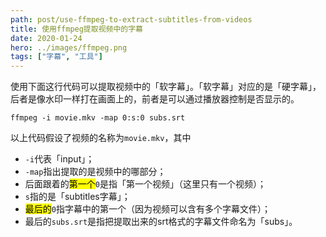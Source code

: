 ```yaml
---
path: post/use-ffmpeg-to-extract-subtitles-from-videos
title: 使用ffmpeg提取视频中的字幕
date: 2020-01-24
hero: ../images/ffmpeg.png
tags: ["字幕", "工具"]
---
```


使用下面这行代码可以提取视频中的「软字幕」。「软字幕」对应的是「硬字幕」，后者是像水印一样打在画面上的，前者是可以通过播放器控制是否显示的。

```
ffmpeg -i movie.mkv -map 0:s:0 subs.srt
```

以上代码假设了视频的名称为<code>movie.mkv</code>，其中
- <code>-i</code>代表「input」；
- <code>-map</code>指出提取的是视频中的哪部分；
- 后面跟着的<mark>第一个</mark><code>0</code>是指「第一个视频」（这里只有一个视频）；
- <code>s</code>指的是「subtitles字幕」；
- <mark>最后的</mark><code>0</code>指字幕中的第一个（因为视频可以含有多个字幕文件）；
- 最后的<code>subs.srt</code>是指把提取出来的srt格式的字幕文件命名为「subs」。